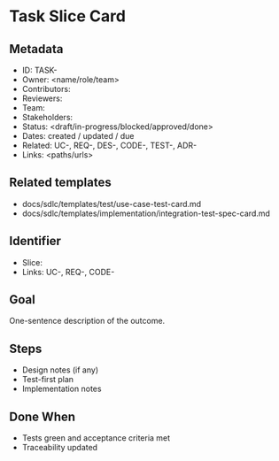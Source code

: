 # Task Slice Card

## Metadata
- ID: TASK-<id>
- Owner: <name/role/team>
- Contributors: <list>
- Reviewers: <list>
- Team: <team>
- Stakeholders: <list>
- Status: <draft/in-progress/blocked/approved/done>
- Dates: created <YYYY-MM-DD> / updated <YYYY-MM-DD> / due <YYYY-MM-DD>
- Related: UC-<id>, REQ-<id>, DES-<id>, CODE-<module>, TEST-<id>, ADR-<id>
- Links: <paths/urls>

## Related templates
- docs/sdlc/templates/test/use-case-test-card.md
- docs/sdlc/templates/implementation/integration-test-spec-card.md

## Identifier
- Slice: <name>
- Links: UC-<id>, REQ-<id>, CODE-<module>

## Goal
One-sentence description of the outcome.

## Steps
- Design notes (if any)
- Test-first plan
- Implementation notes

## Done When
- Tests green and acceptance criteria met
- Traceability updated
